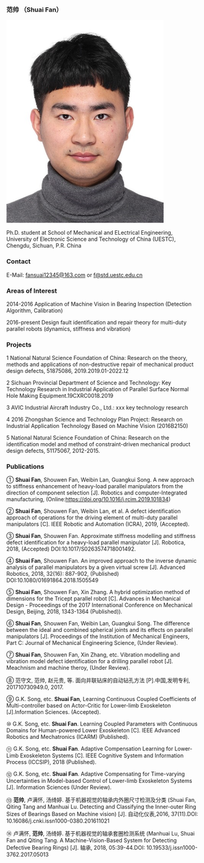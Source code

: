 ### 范帅 （Shuai Fan）

![](WechatIMG2.jpeg)

Ph.D. student at School of Mechanical and ELectrical Engineering, University of Electronic Science and Technology of China (UESTC), Chengdu, Sichuan, P.R. China 
### Contact

E-Mail: fansuai12345@163.com or f@std.uestc.edu.cn

### Areas of Interest

2014-2016 Application of Machine Vision in Bearing Inspection (Detection Algorithm, Calibration)

2016-present Design fault identification and repair theory for multi-duty parallel robots (dynamics, stiffness and vibration)

### Projects
1 National Natural Science Foundation of China: Research on the theory, methods and applications of non-destructive repair of mechanical product design defects, 51875086, 2019.2019.01-2022.12

2 Sichuan Provincial Department of Science and Technology: Key Technology Research in Industrial Application of Parallel Surface Normal Hole Making Equipment.19CXRC0018.2019

3 AVIC Industrial Aircraft Industry Co., Ltd.: xxx key technology research

4 2016 Zhongshan Science and Technology Plan Project: Research on Industrial Application Technology Based on Machine Vision (2016B2150)

5 National Natural Science Foundation of China: Research on the identification model and method of constraint-driven mechanical product design defects, 51175067, 2012-2015.

### Publications
①	**Shuai Fan**, Shouwen Fan, Weibin Lan, Guangkui Song. A new approach to stiffness enhancement of heavy-load parallel manipulators from the direction of component selection [J]. Robotics and computer-Integrated manufacturing, (Online:https://doi.org/10.1016/j.rcim.2019.101834)

②	**Shuai Fan**, Shouwen Fan, Weibin Lan, et al. A defect identification approach of operations for the driving element of multi-duty parallel manipulators [C]. IEEE Robotic and Automation (ICRA), 2019, (Accepted).

③	**Shuai Fan**, Shouwen Fan. Approximate stiffness modelling and stiffness defect identification for a heavy-load parallel manipulator [J]. Robotica, 2018, (Accepted) DOI:10.1017/S0263574718001492.

④	**Shuai Fan**, Shouwen Fan. An improved approach to the inverse dynamic analysis of parallel manipulators by a given virtual screw [J]. Advanced Robotics, 2018, 32(16): 887-902, (Published) DOI:10.1080/01691864.2018.1505549

⑤	**Shuai Fan**, Shouwen Fan, Xin Zhang. A hybrid optimization method of dimensions for the Tricept parallel robot [C]. Advances in Mechanical Design - Proceedings of the 2017 International Conference on Mechanical Design, Beijing, 2018, 1343-1364 (Published)).

⑥	**Shuai Fan**, Shouwen Fan, Weibin Lan, Guangkui Song. The difference between the ideal and combined spherical joints and its effects on parallel manipulators [J]. Proceedings of the Institution of Mechanical Engineers, Part C: Journal of Mechanical Engineering Science, (Under Review). 

⑦	**Shuai Fan**, Shouwen Fan, Xin Zhang, etc. Vibration modelling and vibration model defect identification for a drilling parallel robot [J]. Meachnism and machine theroy, (Under Review).

⑧	范守文, 范帅, 赵元贵, 等. 面向并联钻床的自动钻孔方法 [P].中国,发明专利, 201710730949.0, 2017.

⑨	G.K. Song, etc. **Shuai Fan**, Learning Continuous Coupled Coefficients of Multi-controller based on Actor-Critic for Lower-limb Exoskeleton [J].Information Sciences. (Accepted).

⑩	G.K. Song, etc. **Shuai Fan**. Learning Coupled Parameters with Continuous Domains for Human-powered Lower Exoskeleton [C]. IEEE Advanced Robotics and Mechatronics (ICARM) (Published).

⑪	G.K. Song, etc. **Shuai Fan**. Adaptive Compensation Learning for Lower-Limb Exoskeleton Systems [C]. IEEE Cognitive System and Information Process (ICCSIP), 2018 (Published).

⑫	G.K. Song, etc. **Shuai Fan**. Adaptive Compensating for Time-varying Uncertainties in Model-based Control of Lower-limb Exoskeleton Systems [J]. Information Sciences (Under Review).

⑬	**范帅**, 卢满怀, 汤绮婷. 基于机器视觉的轴承内外圈尺寸检测及分类 (Shuai Fan, Qiting Tang and Manhuai Lu. Detecting and Classifying the Inner-outer Ring Sizes of Bearings Based on Machine vision) [J]. 自动化仪表,2016, 37(11).DOI: 10.16086/j.cnki.issn1000-0380.201611021

⑭	卢满怀, **范帅**, 汤绮婷. 基于机器视觉的轴承套圈检测系统 (Manhuai Lu, Shuai Fan and Qiting Tang. A Machine-Vision-Based System for Detecting Defective Bearing Rings) [J]. 轴承, 2018, 05:39-44.DOI: 10.19533/j.issn1000-3762.2017.05013
